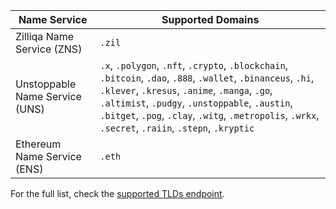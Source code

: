 | Name Service                   | Supported Domains                                                                                                                                                                                                                                                                                                         |
| ------------------------------ | ------------------------------------------------------------------------------------------------------------------------------------------------------------------------------------------------------------------------------------------------------------------------------------------------------------------------- |
| Zilliqa Name Service (ZNS)     | `.zil`                                                                                                                                                                                                                                                                                                                    |
| Unstoppable Name Service (UNS) | `.x`, `.polygon`, `.nft`, `.crypto`, `.blockchain`, `.bitcoin`, `.dao`, `.888`, `.wallet`, `.binanceus`, `.hi`, `.klever`, `.kresus`, `.anime`, `.manga`, `.go`, `.altimist`, `.pudgy`, `.unstoppable`, `.austin`, `.bitget`, `.pog`, `.clay`, `.witg`, `.metropolis`, `.wrkx`, `.secret`, `.raiin`, `.stepn`, `.kryptic` |
| Ethereum Name Service (ENS)    | `.eth`                                                                                                                                                                                                                                                                                                                    |

For the full list, check the [supported TLDs endpoint](https://api.unstoppabledomains.com/resolve/supported_tlds).
